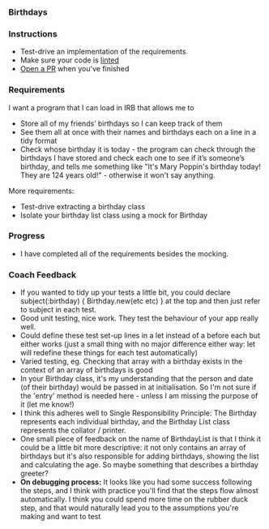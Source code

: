 ### Birthdays

### Instructions

- Test-drive an implementation of the requirements
- Make sure your code is [linted](https://github.com/rubocop-hq/rubocop)
- [Open a PR](https://docs.github.com/en/free-pro-team@latest/github/collaborating-with-issues-and-pull-requests/about-pull-requests) when you've finished

### Requirements

I want a program that I can load in IRB that allows me to
- Store all of my friends’ birthdays so I can keep track of them
- See them all at once with their names and birthdays each on a line in a tidy format
- Check whose birthday it is today - the program can check through the birthdays I have stored and check each one to see if it’s someone’s birthday, and tells me something like "It's Mary Poppin's birthday today! They are 124 years old!" - otherwise it won't say anything.

More requirements:
- Test-drive extracting a birthday class
- Isolate your birthday list class using a mock for Birthday

### Progress
- I have completed all of the requirements besides the mocking. 


### Coach Feedback

- If you wanted to tidy up your tests a little bit, you could declare  subject(:birthday) { Birthday.new(etc etc) } at the top and then just refer to subject in each test.
- Good unit testing, nice work. They test the behaviour of your app really well.
- Could define these test set-up lines in a let instead of a before each but either works (just a small thing with no major difference either way: let will redefine these things for each test automatically)
- Varied testing, eg. Checking that array with a birthday exists in the context of an array of birthdays is good
- In your Birthday class, it's my understanding that the person and date (of their birthday) would be passed in at initialisation. So I'm not sure if the 'entry' method is needed here - unless I am missing the purpose of it (let me know!)
- I think this adheres well to Single Responsibility Principle: The Birthday represents each individual birthday, and the Birthday List class represents the collator / printer.
- One small piece of feedback on the name of BirthdayList is that I think it could be a little bit more descriptive: it not only contains an array of birthdays but it's also responsible for adding birthdays, showing the list and calculating the age. So maybe something that describes a birthday greeter?
- **On debugging process:** It looks like you had some success following the steps, and I think with practice you'll find that the steps flow almost automatically. I think you could spend more time on the rubber duck step, and that would naturally lead you to the assumptions you're making and want to test
